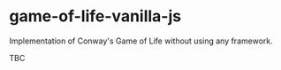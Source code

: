 # game-of-life-vanilla-js
Implementation of Conway's Game of Life without using any framework.

TBC

